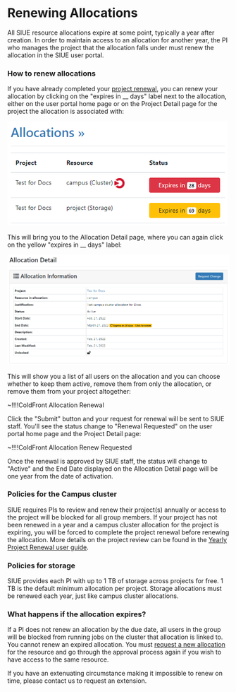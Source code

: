 # Renewing Allocations

All SIUE resource allocations expire at some point, typically a year after creation. In order to maintain access to an allocation for another year, the PI who manages the project that the allocation falls under must renew the allocation in the SIUE user portal.

### How to renew allocations

If you have already completed your [project renewal](user_guides/yearly-project-renewal.md), you can renew your allocation by clicking on the "expires in __ days" label next to the allocation, either on the user portal home page or on the Project Detail page for the project the allocation is associated with:

![Allocations Expiring Home](_media/project_and_allocation_management/allocations_expiring_home.png)

This will bring you to the Allocation Detail page, where you can again click on the yellow "expires in __ days" label:

![Allocation Expiring Detail](_media/project_and_allocation_management/allocation_expiring_detail.png)

This will show you a list of all users on the allocation and you can choose whether to keep them active, remove them from only the allocation, or remove them from your project altogether:

~!!!!ColdFront Allocation Renewal

Click the "Submit" button and your request for renewal will be sent to SIUE staff. You'll see the status change to "Renewal Requested" on the user portal home page and the Project Detail page:

~!!!!ColdFront Allocation Renew Requested

Once the renewal is approved by SIUE staff, the status will change to "Active" and the End Date displayed on the Allocation Detail page will be one year from the date of activation.

### Policies for the Campus cluster

SIUE requires PIs to review and renew their project(s) annually or access to the project will be blocked for all group members. If your project has not been renewed in a year and a campus cluster allocation for the project is expiring, you will be forced to complete the project renewal before renewing the allocation. More details on the project review can be found in the [Yearly Project Renewal user guide](user_guides/yearly-project-renewal.md).

### Policies for storage

SIUE provides each PI with up to 1 TB of storage across projects for free. 1 TB is the default minimum allocation per project. Storage allocations must be renewed each year, just like campus cluster allocations.

### What happens if the allocation expires?

If a PI does not renew an allocation by the due date, all users in the group will be blocked from running jobs on the cluster that allocation is linked to. You cannot renew an expired allocation. You must [request a new allocation](user_guides/request-new-allocation.md) for the resource and go through the approval process again if you wish to have access to the same resource.

If you have an extenuating circumstance making it impossible to renew on time, please contact us to request an extension.
